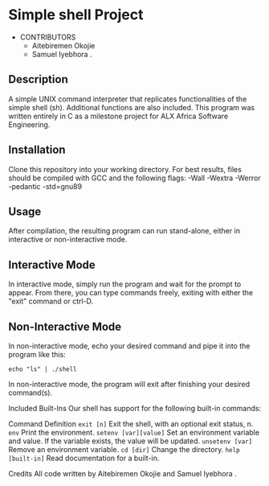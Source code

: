 # Simple shell Project

* CONTRIBUTORS
	* Aitebiremen Okojie
	* Samuel Iyebhora <sammykingx>.

## Description
A simple UNIX command interpreter that replicates functionalities of the simple shell (sh). Additional functions are also included. This program was written entirely in C as a milestone project for ALX Africa Software Engineering.

## Installation
Clone this repository into your working directory. For best results, files should be compiled with GCC and the following flags: -Wall -Wextra -Werror -pedantic -std=gnu89

## Usage
After compilation, the resulting program can run stand-alone, either in interactive or non-interactive mode.

## Interactive Mode
In interactive mode, simply run the program and wait for the prompt to appear. From there, you can type commands freely, exiting with either the "exit" command or ctrl-D.

## Non-Interactive Mode
In non-interactive mode, echo your desired command and pipe it into the program like this:

`echo "ls" | ./shell`

In non-interactive mode, the program will exit after finishing your desired command(s).

Included Built-Ins
Our shell has support for the following built-in commands:

Command	Definition
`exit [n]`	Exit the shell, with an optional exit status, n.
`env`	Print the environment.
`setenv [var][value]`	Set an environment variable and value. If the variable exists, the value will be updated.
`unsetenv [var]`	Remove an environment variable.
`cd [dir]`	Change the directory.
`help [built-in]`	Read documentation for a built-in.

Credits
All code written by Aitebiremen Okojie and Samuel Iyebhora <sammykingx>.
